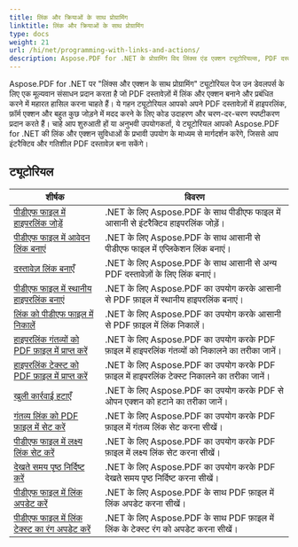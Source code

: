 ```yaml
---
title: लिंक और क्रियाओं के साथ प्रोग्रामिंग
linktitle: लिंक और क्रियाओं के साथ प्रोग्रामिंग
type: docs
weight: 21
url: /hi/net/programming-with-links-and-actions/
description: Aspose.PDF for .NET के प्रोग्रामिंग विद लिंक्स एंड एक्शन ट्यूटोरियल्स, PDF दस्तावेजों में इंटरैक्टिव लिंक बनाने और प्रबंधित करने में निपुणता प्राप्त करने के लिए एक व्यापक संसाधन हैं।
---
```

Aspose.PDF for .NET पर "लिंक्स और एक्शन के साथ प्रोग्रामिंग" ट्यूटोरियल पेज उन डेवलपर्स के लिए एक मूल्यवान संसाधन प्रदान करता है जो PDF दस्तावेज़ों में लिंक और एक्शन बनाने और प्रबंधित करने में महारत हासिल करना चाहते हैं। ये गहन ट्यूटोरियल आपको अपने PDF दस्तावेज़ों में हाइपरलिंक, फ़ॉर्म एक्शन और बहुत कुछ जोड़ने में मदद करने के लिए कोड उदाहरण और चरण-दर-चरण स्पष्टीकरण प्रदान करते हैं। चाहे आप शुरुआती हों या अनुभवी उपयोगकर्ता, ये ट्यूटोरियल आपको Aspose.PDF for .NET की लिंक और एक्शन सुविधाओं के प्रभावी उपयोग के माध्यम से मार्गदर्शन करेंगे, जिससे आप इंटरैक्टिव और गतिशील PDF दस्तावेज़ बना सकेंगे।

## ट्यूटोरियल
| शीर्षक | विवरण |
| --- | --- | 
| [पीडीएफ फाइल में हाइपरलिंक जोड़ें](./add-hyperlink/) | .NET के लिए Aspose.PDF के साथ पीडीएफ फाइल में आसानी से इंटरैक्टिव हाइपरलिंक जोड़ें। |  
| [पीडीएफ फाइल में आवेदन लिंक बनाएं](./create-application-link/) | .NET के लिए Aspose.PDF के साथ आसानी से पीडीएफ फाइल में एप्लिकेशन लिंक बनाएं। |  
| [दस्तावेज़ लिंक बनाएँ](./create-document-link/) | .NET के लिए Aspose.PDF के साथ आसानी से अन्य PDF दस्तावेज़ों के लिए लिंक बनाएं। |  
| [पीडीएफ फाइल में स्थानीय हाइपरलिंक बनाएं](./create-local-hyperlink/) | .NET के लिए Aspose.PDF का उपयोग करके आसानी से PDF फ़ाइल में स्थानीय हाइपरलिंक बनाएं। |  
| [लिंक को पीडीएफ फाइल में निकालें](./extract-links/) | .NET के लिए Aspose.PDF का उपयोग करके आसानी से PDF फ़ाइल में लिंक निकालें। |  
| [हाइपरलिंक गंतव्यों को PDF फ़ाइल में प्राप्त करें](./get-hyperlink-destinations/) | .NET के लिए Aspose.PDF का उपयोग करके PDF फ़ाइल में हाइपरलिंक गंतव्यों को निकालने का तरीका जानें। |  
| [हाइपरलिंक टेक्स्ट को PDF फ़ाइल में प्राप्त करें](./get-hyperlink-text/) | .NET के लिए Aspose.PDF का उपयोग करके PDF फ़ाइल में हाइपरलिंक टेक्स्ट निकालने का तरीका जानें। |  
| [खुली कार्रवाई हटाएँ](./remove-open-action/) | .NET के लिए Aspose.PDF का उपयोग करके PDF से ओपन एक्शन को हटाने का तरीका जानें। |  
| [गंतव्य लिंक को PDF फ़ाइल में सेट करें](./set-destination-link/) | .NET के लिए Aspose.PDF का उपयोग करके PDF फ़ाइल में गंतव्य लिंक सेट करना सीखें। |  
| [पीडीएफ फाइल में लक्ष्य लिंक सेट करें](./set-target-link/) | .NET के लिए Aspose.PDF का उपयोग करके PDF फ़ाइल में लक्ष्य लिंक सेट करना सीखें। |  
| [देखते समय पृष्ठ निर्दिष्ट करें](./specify-page-when-viewing/) | .NET के लिए Aspose.PDF का उपयोग करके PDF देखते समय पृष्ठ निर्दिष्ट करना सीखें। |  
| [पीडीएफ फाइल में लिंक अपडेट करें](./update-links/) | .NET के लिए Aspose.PDF के साथ PDF फ़ाइल में लिंक अपडेट करना सीखें। |  
| [पीडीएफ फाइल में लिंक टेक्स्ट का रंग अपडेट करें](./update-link-text-color/) | .NET के लिए Aspose.PDF के साथ PDF फ़ाइल में लिंक के टेक्स्ट रंग को अपडेट करना सीखें। |  